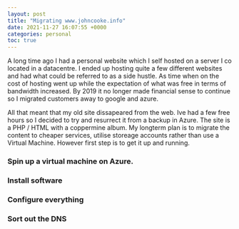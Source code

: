 ```yaml
---
layout: post
title: "Migrating www.johncooke.info"
date: 2021-11-27 16:07:55 +0000
categories: personal
toc: true
---
```

A long time ago I had a personal website which I self hosted on a server I co located in a datacentre. I ended up hosting quite a few different websites and had what could be referred to as a side hustle. As time when on the cost of hosting went up while the expectation of what was free in terms of bandwidth increased. By 2019 it no longer made financial sense to continue so I migrated customers away to google and azure.

All that meant that my old site dissapeared from the web. Ive had a few free hours so I decided to try and resurrect it from a backup in Azure. The site is a PHP / HTML with a coppermine album. My longterm plan is to migrate the content to cheaper services, utilise storeage accounts rather than use a Virtual Machine. However first step is to get it up and running.

### Spin up a virtual machine on Azure.

### Install software

### Configure everything

### Sort out the DNS 